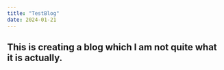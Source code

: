 ```yaml
---
title: "TestBlog"
date: 2024-01-21
---
```

This is creating a blog which I am not quite what it is actually.
---
